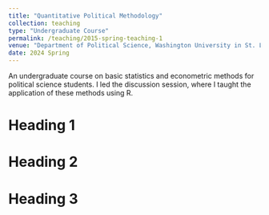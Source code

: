 ```yaml
---
title: "Quantitative Political Methodology"
collection: teaching
type: "Undergraduate Course"
permalink: /teaching/2015-spring-teaching-1
venue: "Department of Political Science, Washington University in St. Louis"
date: 2024 Spring
---
```


An undergraduate course on basic statistics and econometric methods for political science students. I led the discussion session, where I taught the application of these methods using R.

Heading 1
======

Heading 2
======

Heading 3
======
